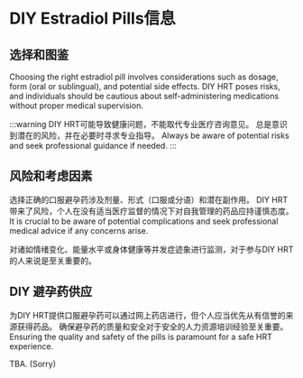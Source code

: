 # DIY Estradiol Pills信息

## 选择和图鉴

Choosing the right estradiol pill involves considerations such as dosage, form (oral or sublingual), and potential side effects. DIY HRT poses risks, and individuals should be cautious about self-administering medications without proper medical supervision.

:::warning
DIY HRT可能导致健康问题，不能取代专业医疗咨询意见。 总是意识到潜在的风险，并在必要时寻求专业指导。 Always be aware of potential risks and seek professional guidance if needed.
:::

## 风险和考虑因素

选择正确的口服避孕药涉及剂量、形式（口服或分语）和潜在副作用。 DIY HRT带来了风险，个人在没有适当医疗监督的情况下对自我管理的药品应持谨慎态度。 It is crucial to be aware of potential complications and seek professional medical advice if any concerns arise.

对诸如情绪变化、能量水平或身体健康等并发症迹象进行监测，对于参与DIY HRT的人来说是至关重要的。

## DIY 避孕药供应

为DIY HRT提供口服避孕药可以通过网上药店进行，但个人应当优先从有信誉的来源获得药品。 确保避孕药的质量和安全对于安全的人力资源培训经验至关重要。 Ensuring the quality and safety of the pills is paramount for a safe HRT experience.

TBA. (Sorry)
